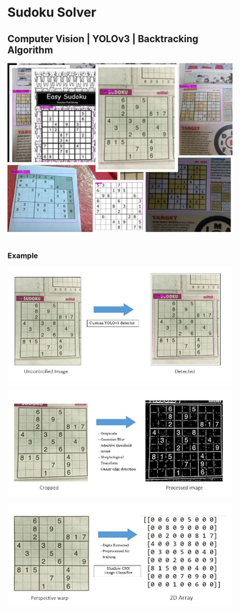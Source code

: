 # Sudoku Solver

## Computer Vision | YOLOv3 | Backtracking Algorithm

![Sudoku Collage](https://github.com/Razeem-r/Personal-projects/blob/master/images/collage.jpg)
<br />
<br />



### Example

![Sudoku 1](https://github.com/Razeem-r/Personal-projects/blob/master/images/a.JPG)

![Sudoku 2](https://github.com/Razeem-r/Personal-projects/blob/master/images/b.JPG)

![Sudoku 3](https://github.com/Razeem-r/Personal-projects/blob/master/images/c.JPG)

